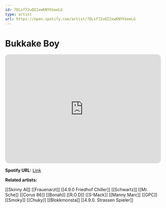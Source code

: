 ```yaml
---
id: 7DLsf72uQI2xwKNYhSeeLG
type: artist
url: https://open.spotify.com/artist/7DLsf72uQI2xwKNYhSeeLG
---
```

# Bukkake Boy

<iframe style="border-radius:12px" src="https://open.spotify.com/embed/artist/7DLsf72uQI2xwKNYhSeeLG" width="100%" height="352" frameBorder="0" allowfullscreen="" allow="autoplay; clipboard-write; encrypted-media; fullscreen; picture-in-picture" loading="lazy"></iframe>

**Spotify URL:** [Link](https://open.spotify.com/artist/7DLsf72uQI2xwKNYhSeeLG)

**Related artists:**

[[Skinny Al]]
[[Frauenarzt]]
[[4.9.0 Friedhof Chiller]]
[[Schwartz]]
[[Mr. Sche]]
[[Corus 86]]
[[Bonah]]
[[R.O.D]]
[[S-Mack]]
[[Manny Marc]]
[[GPC]]
[[Smoky]]
[[Chuky]]
[[Blokkmonsta]]
[[4.9.0. Strassen Spieler]]
